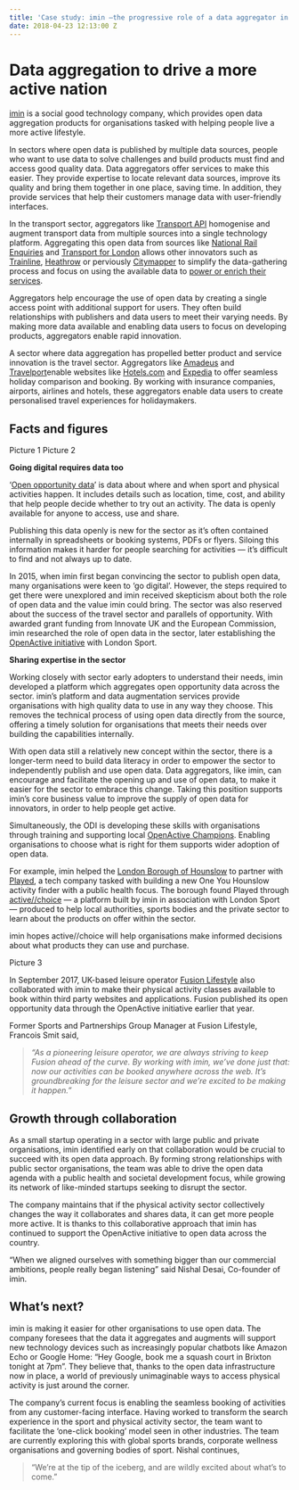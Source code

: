 ```yaml
---
title: 'Case study: imin —the progressive role of a data aggregator in physical activity'
date: 2018-04-23 12:13:00 Z
---
```


# Data aggregation to drive a more active nation

[imin](https://www.imin.co/) is a social good technology company, which provides open data aggregation products for organisations tasked with helping people live a more active lifestyle.

In sectors where open data is published by multiple data sources, people who want to use data to solve challenges and build products must find and access good quality data. Data aggregators offer services to make this easier. They provide expertise to locate relevant data sources, improve its quality and bring them together in one place, saving time. In addition, they provide services that help their customers manage data with user-friendly interfaces.

In the transport sector, aggregators like [Transport API](https://www.transportapi.com/) homogenise and augment transport data from multiple sources into a single technology platform. Aggregating this open data from sources like [National Rail Enquiries](http://www.nationalrail.co.uk/) and [Transport for London](https://tfl.gov.uk/) allows other innovators such as [Trainline](https://www.thetrainline.com/), [Heathrow](https://www.transportapi.com/showcase/heathrow-airport/) or perviously [Citymapper](https://citymapper.com/) to simplify the data-gathering process and focus on using the available data to [power or enrich their services](https://docs.google.com/document/u/1/d/10NIjyeYitZC5BVi1Ol2bjArfgoFnwM-PwRbO-vDjo6I/edit#heading=h.q8w5u82pr7kn).

Aggregators help encourage the use of open data by creating a single access point with additional support for users. They often build relationships with publishers and data users to meet their varying needs. By making more data available and enabling data users to focus on developing products, aggregators enable rapid innovation.

A sector where data aggregation has propelled better product and service innovation is the travel sector. Aggregators like [Amadeus](http://www.amadeus.com/web/amadeus/en_GB-GB/Amadeus-Home/1319477346985-Page-AMAD_HomePpal) and [Travelport](https://www.travelport.com/)enable websites like [Hotels.com](https://www.hotels.com/) and [Expedia](https://www.expedia.co.uk/) to offer seamless holiday comparison and booking. By working with insurance companies, airports, airlines and hotels, these aggregators enable data users to create personalised travel experiences for holidaymakers.

## **Facts and figures**

Picture 1 Picture 2

**Going digital requires data too**

‘[Open opportunity data](https://beta.openactive.io/FAQ)’ is data about where and when sport and physical activities happen. It includes details such as location, time, cost, and ability that help people decide whether to try out an activity. The data is openly available for anyone to access, use and share.

Publishing this data openly is new for the sector as it’s often contained internally in spreadsheets or booking systems, PDFs or flyers. Siloing this information makes it harder for people searching for activities — it’s difficult to find and not always up to date.

In 2015, when imin first began convincing the sector to publish open data, many organisations were keen to ‘go digital’. However, the steps required to get there were unexplored and imin received skepticism about both the role of open data and the value imin could bring. The sector was also reserved about the success of the travel sector and parallels of opportunity. With awarded grant funding from Innovate UK and the European Commission, imin researched the role of open data in the sector, later establishing the [OpenActive initiative](https://medium.com/@domfennell/open-for-one-open-for-all-9aaea4340016) with London Sport.

**Sharing expertise in the sector**

Working closely with sector early adopters to understand their needs, imin developed a platform which aggregates open opportunity data across the sector. imin’s platform and data augmentation services provide organisations with high quality data to use in any way they choose. This removes the technical process of using open data directly from the source, offering a timely solution for organisations that meets their needs over building the capabilities internally.

With open data still a relatively new concept within the sector, there is a longer-term need to build data literacy in order to empower the sector to independently publish and use open data. Data aggregators, like imin, can encourage and facilitate the opening up and use of open data, to make it easier for the sector to embrace this change. Taking this position supports imin’s core business value to improve the supply of open data for innovators, in order to help people get active.

Simultaneously, the ODI is developing these skills with organisations through training and supporting local [OpenActive Champions](https://blog.openactive.io/openactive-champions-assemble-10-advocates-embrace-local-transformation-with-open-data-to-get-fe71c953fd31). Enabling organisations to choose what is right for them supports wider adoption of open data.

For example, imin helped the [London Borough of Hounslow](https://www.activechoice.org/stories/hounslow-makes-an-activechoice) to partner with [Played](http://www.playedsports.co.uk/), a tech company tasked with building a new One You Hounslow activity finder with a public health focus. The borough found Played through [active//choice](https://www.activechoice.org/categories) — a platform built by imin in association with London Sport — produced to help local authorities, sports bodies and the private sector to learn about the products on offer within the sector.

imin hopes active//choice will help organisations make informed decisions about what products they can use and purchase.

Picture 3

In September 2017, UK-based leisure operator [Fusion Lifestyle](http://www.imin.co/posts/fusion-lifestyle-and-imin-usher-in-new-era-for-sector) also collaborated with imin to make their physical activity classes available to book within third party websites and applications. Fusion published its open opportunity data through the OpenActive initiative earlier that year.

Former Sports and Partnerships Group Manager at Fusion Lifestyle, Francois Smit said,

> *“As a pioneering leisure operator, we are always striving to keep Fusion ahead of the curve. By working with imin, we’ve done just that: now our activities can be booked anywhere across the web. It’s groundbreaking for the leisure sector and we’re excited to be making it happen.”*

## Growth through collaboration
As a small startup operating in a sector with large public and private organisations, imin identified early on that collaboration would be crucial to succeed with its open data approach. By forming strong relationships with public sector organisations, the team was able to drive the open data agenda with a public health and societal development focus, while growing its network of like-minded startups seeking to disrupt the sector.

The company maintains that if the physical activity sector collectively changes the way it collaborates and shares data, it can get more people more active. It is thanks to this collaborative approach that imin has continued to support the OpenActive initiative to open data across the country.

“When we aligned ourselves with something bigger than our commercial ambitions, people really began listening” said Nishal Desai, Co-founder of imin.

## What’s next?
imin is making it easier for other organisations to use open data. The company foresees that the data it aggregates and augments will support new technology devices such as increasingly popular chatbots like Amazon Echo or Google Home: “Hey Google, book me a squash court in Brixton tonight at 7pm”. They believe that, thanks to the open data infrastructure now in place, a world of previously unimaginable ways to access physical activity is just around the corner.

The company’s current focus is enabling the seamless booking of activities from any customer-facing interface. Having worked to transform the search experience in the sport and physical activity sector, the team want to facilitate the ‘one-click booking’ model seen in other industries. The team are currently exploring this with global sports brands, corporate wellness organisations and governing bodies of sport. Nishal continues,

> “We’re at the tip of the iceberg, and are wildly excited about what’s to come.”
